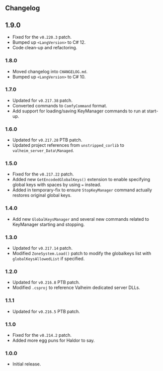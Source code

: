 ## Changelog

## 1.9.0

  * Fixed for the `v0.220.3` patch.
  * Bumped up `<LangVersion>` to C# 12.
  * Code clean-up and refactoring.

### 1.8.0

  * Moved changelog into `CHANGELOG.md`.
  * Bumped up `<LangVersion>` to C# 10.

### 1.7.0

  * Updated for `v0.217.38` patch.
  * Converted commands to `ComfyCommand` format.
  * Add support for loading/saving KeyManager commands to run at start-up.

### 1.6.0

  * Updated for `v0.217.28` PTB patch.
  * Updated project references from `unstripped_corlib` to `valheim_server_Data\Managed`.

### 1.5.0

  * Fixed for the `v0.217.22` patch.
  * Added new `GetEncodedGlobalKeys()` extension to enable specifying global keys with spaces by using `=` instead.
  * Added in temporary-fix to ensure `StopKeyManager` command actually restores original global keys.

### 1.4.0

  * Add new `GlobalKeysManager` and several new commands related to KeyManager starting and stopping.

### 1.3.0

  * Updated for `v0.217.14` patch.
  * Modified `ZoneSystem.Load()` patch to modify the globalkeys list with `globalKeysAllowedList` if specified.

### 1.2.0

  * Updated for `v0.216.8` PTB patch.
  * Modified `.csproj` to reference Valheim dedicated server DLLs.

### 1.1.1

  * Updated for `v0.216.5` PTB patch.

### 1.1.0

  * Fixed for the `v0.214.2` patch.
  * Added more egg puns for Haldor to say.

### 1.0.0

  * Initial release.
